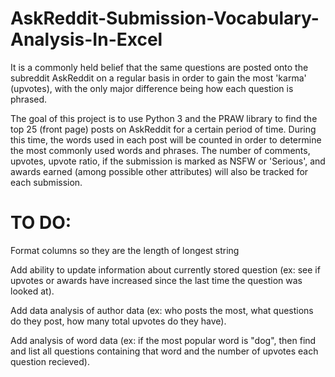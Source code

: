 # AskReddit-Submission-Vocabulary-Analysis-In-Excel
It is a commonly held belief that the same questions are posted onto the subreddit AskReddit on a regular basis in order to gain the most 'karma' (upvotes), with the only major difference being how each question is phrased.

The goal of this project is to use Python 3 and the PRAW library to find the top 25 (front page) posts on AskReddit for a certain period of time.
During this time, the words used in each post will be counted in order to determine the most commonly used words and phrases.
The number of comments, upvotes, upvote ratio, if the submission is marked as NSFW or 'Serious', and awards earned (among possible other attributes) will also be tracked for each submission.


# TO DO: 

Format columns so they are the length of longest string

Add ability to update information about currently stored question (ex: see if upvotes or awards have increased since the last time the question was looked at).

Add data analysis of author data (ex: who posts the most, what questions do they post, how many total upvotes do they have).

Add analysis of word data (ex: if the most popular word is "dog", then find and list all questions containing that word and the number of upvotes each question recieved).
